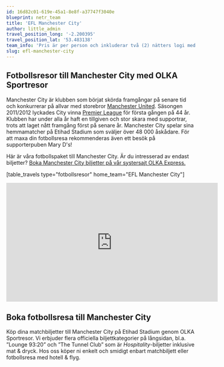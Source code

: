 ```yaml
---
id: 16d82c01-619e-45a1-8e8f-a37747f3040e
blueprint: netr_team
title: 'EFL Manchester City'
author: little_admin
travel_position_long: '-2.200395'
travel_position_lat: '53.483138'
team_info: 'Pris är per person och inkluderar två (2) nätters logi med del i dubbelrum på 3*** hotell i Manchester, frukost på hotellet samt matchbiljett på arenans kortsida. OBS! Priset som också inkluderar flyg är ett frånpris.'
slug: efl-manchester-city
---
```

<h2>Fotbollsresor till Manchester City med OLKA Sportresor</h2>
<p>Manchester City är klubben som börjat skörda framgångar på senare tid och konkurrerar på allvar med storebror <a href="http://olka.se/fotbollsresor/efl-cup/manchester/manchester-united/">Manchester United</a>. Säsongen 2011/2012 lyckades City vinna <a href="http://olka.se/fotbollsresor/premier-league/">Premier League</a> för första gången på 44 år. Klubben har under alla år haft en tillgiven och stor skara med supportrar, trots att laget nått framgång först på senare år. Manchester City spelar sina hemmamatcher på Etihad Stadium som sväljer över 48 000 åskådare. För att maxa din fotbollsresa rekommenderas även ett besök på supporterpuben Mary D's!</p>
<p>Här är våra fotbollspaket till Manchester City. Är du intresserad av endast biljetter? <a href="https://www.olkaexpress.se/fotbollsbiljetter/fa-cup-england/manchester/manchester-city">Boka Manchester City biljetter på vår systersajt OLKA Express.</a></p>
<p>[table_travels type="fotbollsresor" home_team="EFL Manchester City"]</p>
<p><iframe width="560" height="315" src="https://www.youtube.com/embed/nlda_-9aW14" frameborder="0" allow="accelerometer; autoplay; clipboard-write; encrypted-media; gyroscope; picture-in-picture" allowfullscreen></iframe></p>
<h2>Boka fotbollsresa till Manchester City</h2>
<p>Köp dina matchbiljetter till Manchester City på Etihad Stadium genom OLKA Sportresor. Vi erbjuder flera officiella biljettkategorier på långsidan, bl.a. ”Lounge 93:20” och ”The Tunnel Club” som är <em>Hospitality</em>-biljetter inklusive mat &amp; dryck. Hos oss köper ni enkelt och smidigt enbart matchbiljett eller fotbollsresa med hotell &amp; flyg.</p>
